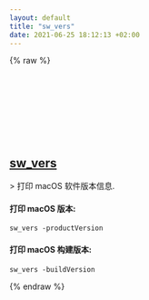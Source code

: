 ```yaml
---
layout: default
title: "sw_vers"
date: 2021-06-25 18:12:13 +02:00
---
```

{% raw %}
<h2 id="sw_vers">
  <a href="/zh/osx/sw_vers.html">sw_vers</a> <a href="#sw_vers"><svg class="icon">
    <use href="/assets/images/unicode_sprite.svg#link" />
  </svg></a>
</h2>
> 打印 macOS 软件版本信息.

#### 打印 macOS 版本:
```shell
sw_vers -productVersion
```
#### 打印 macOS 构建版本:
```shell
sw_vers -buildVersion
```
{% endraw %}